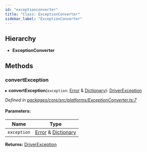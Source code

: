 ```yaml
---
id: "exceptionconverter"
title: "Class: ExceptionConverter"
sidebar_label: "ExceptionConverter"
---
```


## Hierarchy

* **ExceptionConverter**

## Methods

### convertException

▸ **convertException**(`exception`: [Error](driverexception.md#error) & [Dictionary](../globals.md#dictionary)): [DriverException](driverexception.md)

*Defined in [packages/core/src/platforms/ExceptionConverter.ts:7](https://github.com/mikro-orm/mikro-orm/blob/d945b8a11/packages/core/src/platforms/ExceptionConverter.ts#L7)*

#### Parameters:

Name | Type |
------ | ------ |
`exception` | [Error](driverexception.md#error) & [Dictionary](../globals.md#dictionary) |

**Returns:** [DriverException](driverexception.md)
